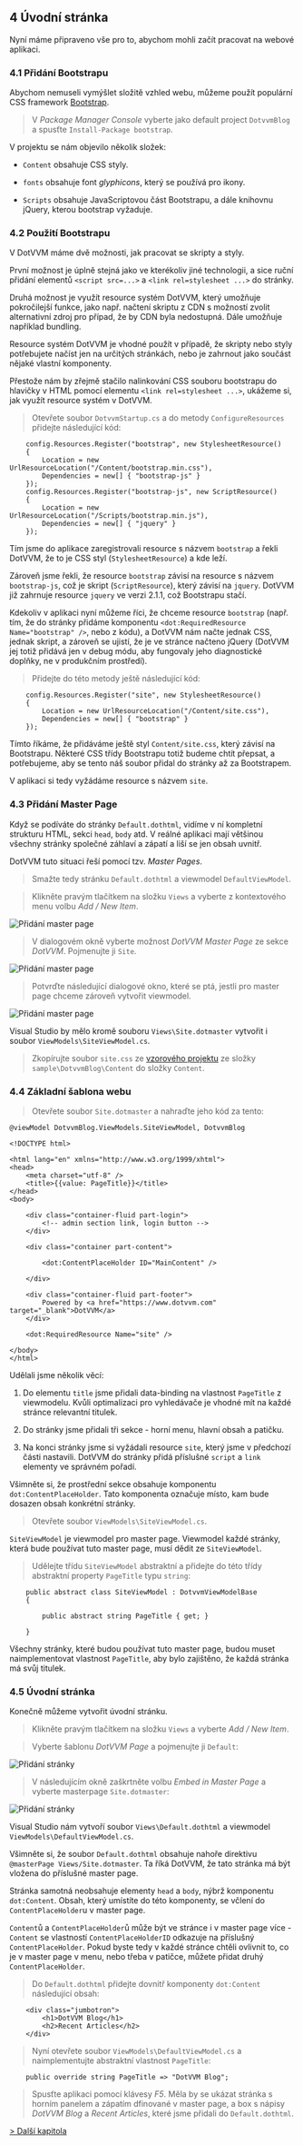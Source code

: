 ## 4 Úvodní stránka

Nyní máme připraveno vše pro to, abychom mohli začít pracovat na webové aplikaci.

### 4.1 Přidání Bootstrapu

Abychom nemuseli vymýšlet složitě vzhled webu, můžeme použít populární CSS framework [Bootstrap](https://getbootstrap.com).

> V *Package Manager Console* vyberte jako default project `DotvvmBlog` a spusťte `Install-Package bootstrap`.

V projektu se nám objevilo několik složek:

* `Content` obsahuje CSS styly. 

* `fonts` obsahuje font _glyphicons_, který se používá pro ikony. 

* `Scripts` obsahuje JavaScriptovou část Bootstrapu, a dále knihovnu jQuery, kterou bootstrap vyžaduje.

### 4.2 Použití Bootstrapu

V DotVVM máme dvě možnosti, jak pracovat se skripty a styly.

První možnost je úplně stejná jako ve kterékoliv jiné technologii, a sice ruční přidání elementů `<script src=...>` a `<link rel=stylesheet ...>` do stránky.

Druhá možnost je využít resource systém DotVVM, který umožňuje pokročilejší funkce, jako např. načtení skriptu z CDN s možností zvolit alternativní zdroj pro případ, že by CDN byla nedostupná. Dále umožňuje například bundling. 

Resource systém DotVVM je vhodné použít v případě, že skripty nebo styly potřebujete načíst jen na určitých stránkách, nebo je zahrnout jako součást nějaké vlastní komponenty.

Přestože nám by zřejmě stačilo nalinkování CSS souboru bootstrapu do hlavičky v HTML pomocí elementu `<link rel=stylesheet ...>`, ukážeme si, jak využít resource systém v DotVVM.

> Otevřete soubor `DotvvmStartup.cs` a do metody `ConfigureResources` přidejte následující kód:

```
    config.Resources.Register("bootstrap", new StylesheetResource()
    {
        Location = new UrlResourceLocation("/Content/bootstrap.min.css"),
        Dependencies = new[] { "bootstrap-js" }
    });
    config.Resources.Register("bootstrap-js", new ScriptResource()
    {
        Location = new UrlResourceLocation("/Scripts/bootstrap.min.js"),
        Dependencies = new[] { "jquery" }
    });
```

Tím jsme do aplikace zaregistrovali resource s názvem `bootstrap` a řekli DotVVM, že to je CSS styl (`StylesheetResource`) a kde leží. 

Zároveň jsme řekli, že resource `bootstrap` závisí na resource s názvem `bootstrap-js`, což je skript (`ScriptResource`), který závisí na `jquery`.
DotVVM již zahrnuje resource `jquery` ve verzi 2.1.1, což Bootstrapu stačí.

Kdekoliv v aplikaci nyní můžeme říci, že chceme resource `bootstrap` (např. tím, že do stránky přidáme komponentu `<dot:RequiredResource Name="bootstrap" />`, nebo z kódu), a DotVVM nám načte jednak CSS, jednak skript, a zároveň se ujistí, že je ve stránce načteno jQuery (DotVVM jej totiž přidává jen v debug módu, aby fungovaly jeho diagnostické doplňky, ne v produkčním prostředí).

> Přidejte do této metody ještě následující kód:

```
    config.Resources.Register("site", new StylesheetResource()
    {
        Location = new UrlResourceLocation("/Content/site.css"),
        Dependencies = new[] { "bootstrap" }
    });
```

Tímto říkáme, že přidáváme ještě styl `Content/site.css`, který závisí na Bootstrapu. Některé CSS třídy Bootstrapu totiž budeme chtít přepsat, a potřebujeme, aby se tento náš soubor přidal do stránky až za Bootstrapem.

V aplikaci si tedy vyžádáme resource s názvem `site`.

### 4.3 Přidání Master Page

Když se podíváte do stránky `Default.dothtml`, vidíme v ní kompletní strukturu HTML, sekci `head`, `body` atd. 
V reálné aplikaci mají většinou všechny stránky společné záhlaví a zápatí a liší se jen obsah uvnitř.

DotVVM tuto situaci řeší pomocí tzv. _Master Pages_.

> Smažte tedy stránku `Default.dothtml` a viewmodel `DefaultViewModel`.

> Klikněte pravým tlačítkem na složku `Views` a vyberte z kontextového menu volbu *Add / New Item*.

<img src="04-homepage-add-item.png" alt="Přidání master page" />

> V dialogovém okně vyberte možnost *DotVVM Master Page* ze sekce *DotVVM*. Pojmenujte ji `Site`.

<img src="04-homepage-add-master-page.png" alt="Přidání master page" />

> Potvrďte následující dialogové okno, které se ptá, jestli pro master page chceme zároveň vytvořit viewmodel.

<img src="04-homepage-add-master-page-configure.png" alt="Přidání master page" />

Visual Studio by mělo kromě souboru `Views\Site.dotmaster` vytvořit i soubor `ViewModels\SiteViewModel.cs`. 

> Zkopírujte soubor `site.css` ze [vzorového projektu](https://github.com/riganti/dotvvm-hands-on-lab) ze složky `sample\DotvvmBlog\Content` do složky `Content`.

### 4.4 Základní šablona webu

> Otevřete soubor `Site.dotmaster` a nahraďte jeho kód za tento:

```
@viewModel DotvvmBlog.ViewModels.SiteViewModel, DotvvmBlog

<!DOCTYPE html>

<html lang="en" xmlns="http://www.w3.org/1999/xhtml">
<head>
    <meta charset="utf-8" />
    <title>{{value: PageTitle}}</title>
</head>
<body>

    <div class="container-fluid part-login">
        <!-- admin section link, login button -->
    </div>

    <div class="container part-content">

        <dot:ContentPlaceHolder ID="MainContent" />

    </div>

    <div class="container-fluid part-footer">
        Powered by <a href="https://www.dotvvm.com" target="_blank">DotVVM</a>
    </div>

    <dot:RequiredResource Name="site" />

</body>
</html>
```

Udělali jsme několik věcí:

1. Do elementu `title` jsme přidali data-binding na vlastnost `PageTitle` z viewmodelu. Kvůli optimalizaci pro vyhledávače je vhodné mít na každé stránce relevantní titulek.

2. Do stránky jsme přidali tři sekce - horní menu, hlavní obsah a patičku.

3. Na konci stránky jsme si vyžádali resource `site`, který jsme v předchozí části nastavili. DotVVM do stránky přidá příslušné `script` a `link` elementy ve správném pořadí.

Všimněte si, že prostřední sekce obsahuje komponentu `dot:ContentPlaceHolder`. Tato komponenta označuje místo, kam bude dosazen obsah konkrétní stránky.

> Otevřete soubor `ViewModels\SiteViewModel.cs`.

`SiteViewModel` je viewmodel pro master page. Viewmodel každé stránky, která bude používat tuto master page, musí dědit ze `SiteViewModel`. 

> Udělejte třídu `SiteViewModel` abstraktní a přidejte do této třídy abstraktní property `PageTitle` typu `string`:

```
    public abstract class SiteViewModel : DotvvmViewModelBase
    {

        public abstract string PageTitle { get; }

    }
```

Všechny stránky, které budou používat tuto master page, budou muset naimplementovat vlastnost `PageTitle`, aby bylo zajištěno, že každá stránka má svůj titulek.

### 4.5 Úvodní stránka

Konečně můžeme vytvořit úvodní stránku.

> Klikněte pravým tlačítkem na složku `Views` a vyberte *Add / New Item*.

> Vyberte šablonu *DotVVM Page* a pojmenujte ji `Default`:

<img src="04-homepage-add-page.png" alt="Přidání stránky" />

> V následujícím okně zaškrtněte volbu *Embed in Master Page* a vyberte masterpage `Site.dotmaster`:

<img src="04-homepage-add-page-configure.png" alt="Přidání stránky" />

Visual Studio nám vytvoří soubor `Views\Default.dothtml` a viewmodel `ViewModels\DefaultViewModel.cs`.

Všimněte si, že soubor `Default.dothtml` obsahuje nahoře direktivu `@masterPage Views/Site.dotmaster`. Ta říká DotVVM, že tato stránka má být vložena do příslušné master page.

Stránka samotná neobsahuje elementy `head` a `body`, nýbrž komponentu `dot:Content`. Obsah, který umístíte do této komponenty, se včlení do `ContentPlaceHolder`u v master page. 

`Content`ů a `ContentPlaceHolder`ů může být ve stránce i v master page více - `Content` se vlastností `ContentPlaceHolderID` odkazuje na příslušný `ContentPlaceHolder`. Pokud byste tedy v každé stránce chtěli ovlivnit to, co je v master page v menu, nebo třeba v patičce, můžete přidat druhý `ContentPlaceHolder`. 

> Do `Default.dothtml` přidejte dovnitř komponenty `dot:Content` následující obsah:

```
    <div class="jumbotron">
        <h1>DotVVM Blog</h1>
        <h2>Recent Articles</h2>
    </div>
```

> Nyní otevřete soubor `ViewModels\DefaultViewModel.cs` a naimplementujte abstraktní vlastnost `PageTitle`:

```
    public override string PageTitle => "DotVVM Blog";
```

> Spusťte aplikaci pomocí klávesy *F5*. Měla by se ukázat stránka s horním panelem a zápatím dfinované v master page, a box s nápisy *DotVVM Blog* a *Recent Articles*, které jsme přidali do `Default.dothtml`.

[> Další kapitola](05.md)